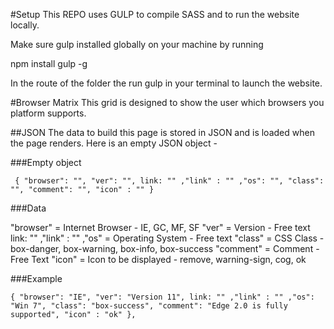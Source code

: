 #Setup 
This REPO uses GULP to compile SASS and to run the website locally. 

Make sure gulp installed globally on your machine by running 

npm install gulp -g 

In the route of the folder the run gulp in your terminal to launch the website. 

#Browser Matrix
This grid is designed to show the user which browsers you platform supports.

##JSON
The data to build this page is stored in JSON and is loaded when the page renders. Here is an empty JSON object -

###Empty object

`  {
    "browser": "",
    "ver": "",
    link: "" ,"link" : "" ,"os": "",
    "class": "",
    "comment": "",
    "icon" : ""
  } `

###Data   

  "browser" = Internet Browser - IE, GC, MF, SF
  "ver" = Version - Free text
  link: "" ,"link" : "" ,"os" = Operating System - Free text
  "class" = CSS Class - box-danger, box-warning, box-info, box-success
  "comment" = Comment - Free Text
  "icon" = Icon to be displayed - remove, warning-sign, cog, ok

###Example

`{
"browser": "IE",
"ver": "Version 11",
link: "" ,"link" : "" ,"os": "Win 7",
"class": "box-success",
"comment": "Edge 2.0 is fully supported",
"icon" : "ok"
},` 
